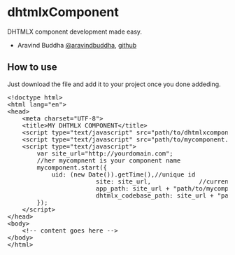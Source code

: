 dhtmlxComponent
===============

DHTMLX component development made easy.

<ul>
	<li>Aravind Buddha <a href="http://twitter.com/aravindbuddha">@aravindbuddha</a>, <a href="https://github.com/aravindbuddha">github</a>
</li>
</ul>

<h2>How to use</h2>
<p>Just download the file and add it to your project once you done addeding.</p>
<pre class="highlight highlight-html">
&lt;!doctype html&gt;
&lt;html lang=&quot;en&quot;&gt;
&lt;head&gt;
	&lt;meta charset=&quot;UTF-8&quot;&gt;
	&lt;title&gt;MY DHTMLX COMPONENT&lt;/title&gt;
	&lt;script type=&quot;text/javascript&quot; src=&quot;path/to/dhtmlxcomponent.js&quot;&gt;&lt;/script&gt;
	&lt;script type=&quot;text/javascript&quot; src=&quot;path/to/mycomponent.js&quot;&gt;&lt;/script&gt;
	&lt;script type=&quot;text/javascript&quot;&gt;
		var site_url=&quot;http://yourdomain.com&quot;;
		//her mycompnent is your component name
		mycomponent.start({
			uid: (new Date()).getTime(),//unique id
    	                site: site_url,             //current site url
    	                app_path: site_url + &quot;path/to/mycomponent&quot;,//dhtmlx component path
    	                dhtmlx_codebase_path: site_url + &quot;path/to/dhtmlx/&quot;//path where your dhtmlx core lib reside.
		});
	&lt;/script&gt;
&lt;/head&gt;
&lt;body&gt;
	&lt;!-- content goes here --&gt;
&lt;/body&gt;
&lt;/html&gt;
</pre>
